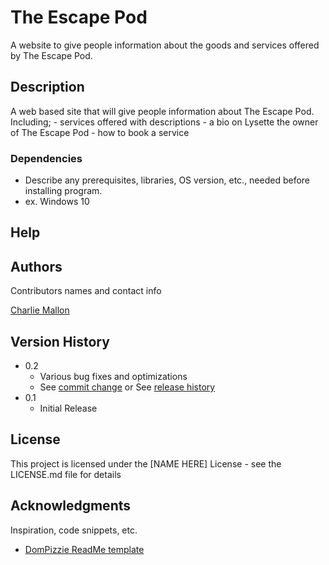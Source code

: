 # The Escape Pod

A website to give people information about the goods and services offered by The Escape Pod.

## Description

A web based site that will give people information about The Escape Pod. Including;
    -   services offered with descriptions
    -   a bio on Lysette the owner of The Escape Pod
    -   how to book a service

### Dependencies

* Describe any prerequisites, libraries, OS version, etc., needed before installing program.
* ex. Windows 10


## Help



## Authors

Contributors names and contact info

[Charlie Mallon](https://github.com/CharlieMallon)

## Version History

* 0.2
    * Various bug fixes and optimizations
    * See [commit change]() or See [release history]()
* 0.1
    * Initial Release

## License

This project is licensed under the [NAME HERE] License - see the LICENSE.md file for details

## Acknowledgments

Inspiration, code snippets, etc.
* [DomPizzie ReadMe template](https://gist.github.com/DomPizzie/7a5ff55ffa9081f2de27c315f5018afc)